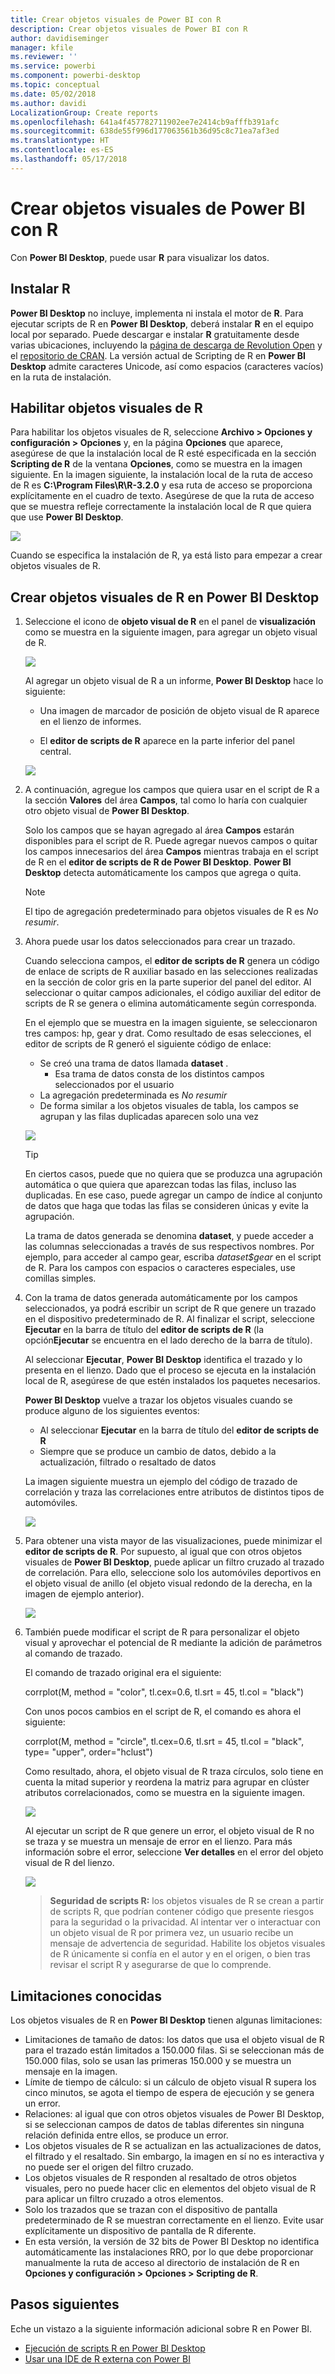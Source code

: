 ```yaml
---
title: Crear objetos visuales de Power BI con R
description: Crear objetos visuales de Power BI con R
author: davidiseminger
manager: kfile
ms.reviewer: ''
ms.service: powerbi
ms.component: powerbi-desktop
ms.topic: conceptual
ms.date: 05/02/2018
ms.author: davidi
LocalizationGroup: Create reports
ms.openlocfilehash: 641a4f457782711902ee7e2414cb9afffb391afc
ms.sourcegitcommit: 638de55f996d177063561b36d95c8c71ea7af3ed
ms.translationtype: HT
ms.contentlocale: es-ES
ms.lasthandoff: 05/17/2018
---
```

# <a name="create-power-bi-visuals-using-r"></a>Crear objetos visuales de Power BI con R
Con **Power BI Desktop**, puede usar **R** para visualizar los datos.

## <a name="install-r"></a>Instalar R
**Power BI Desktop** no incluye, implementa ni instala el motor de **R**. Para ejecutar scripts de R en **Power BI Desktop**, deberá instalar **R** en el equipo local por separado. Puede descargar e instalar **R** gratuitamente desde varias ubicaciones, incluyendo la [página de descarga de Revolution Open](https://mran.revolutionanalytics.com/download/) y el [repositorio de CRAN](https://cran.r-project.org/bin/windows/base/). La versión actual de Scripting de R en **Power BI Desktop** admite caracteres Unicode, así como espacios (caracteres vacíos) en la ruta de instalación.

## <a name="enable-r-visuals"></a>Habilitar objetos visuales de R
Para habilitar los objetos visuales de R, seleccione **Archivo > Opciones y configuración > Opciones** y, en la página **Opciones** que aparece, asegúrese de que la instalación local de R esté especificada en la sección **Scripting de R** de la ventana **Opciones**, como se muestra en la imagen siguiente. En la imagen siguiente, la instalación local de la ruta de acceso de R es **C:\Program Files\R\R-3.2.0** y esa ruta de acceso se proporciona explícitamente en el cuadro de texto. Asegúrese de que la ruta de acceso que se muestra refleje correctamente la instalación local de R que quiera que use **Power BI Desktop**.
   
   ![](media/desktop-r-visuals/r-visuals-2.png)

Cuando se especifica la instalación de R, ya está listo para empezar a crear objetos visuales de R.

## <a name="create-r-visuals-in-power-bi-desktop"></a>Crear objetos visuales de R en Power BI Desktop
1. Seleccione el icono de **objeto visual de R** en el panel de **visualización** como se muestra en la siguiente imagen, para agregar un objeto visual de R.
   
   ![](media/desktop-r-visuals/r-visuals-3.png)

   Al agregar un objeto visual de R a un informe, **Power BI Desktop** hace lo siguiente:
   
   - Una imagen de marcador de posición de objeto visual de R aparece en el lienzo de informes.
   
   - El **editor de scripts de R** aparece en la parte inferior del panel central.
   
   ![](media/desktop-r-visuals/r-visuals-4.png)

2. A continuación, agregue los campos que quiera usar en el script de R a la sección **Valores** del área **Campos**, tal como lo haría con cualquier otro objeto visual de **Power BI Desktop**. 
    
    Solo los campos que se hayan agregado al área **Campos** estarán disponibles para el script de R. Puede agregar nuevos campos o quitar los campos innecesarios del área **Campos** mientras trabaja en el script de R en el **editor de scripts de R de Power BI Desktop**. **Power BI Desktop** detecta automáticamente los campos que agrega o quita.
   
   > [!NOTE]
   > El tipo de agregación predeterminado para objetos visuales de R es *No resumir*.
   > 
   > 
   
3. Ahora puede usar los datos seleccionados para crear un trazado. 

    Cuando selecciona campos, el **editor de scripts de R** genera un código de enlace de scripts de R auxiliar basado en las selecciones realizadas en la sección de color gris en la parte superior del panel del editor. Al seleccionar o quitar campos adicionales, el código auxiliar del editor de scripts de R se genera o elimina automáticamente según corresponda.
   
   En el ejemplo que se muestra en la imagen siguiente, se seleccionaron tres campos: hp, gear y drat. Como resultado de esas selecciones, el editor de scripts de R generó el siguiente código de enlace:
   
   * Se creó una trama de datos llamada **dataset** .
     * Esa trama de datos consta de los distintos campos seleccionados por el usuario
   * La agregación predeterminada es *No resumir*
   * De forma similar a los objetos visuales de tabla, los campos se agrupan y las filas duplicadas aparecen solo una vez
   
   ![](media/desktop-r-visuals/r-visuals-5.png)
   
   > [!TIP]
   > En ciertos casos, puede que no quiera que se produzca una agrupación automática o que quiera que aparezcan todas las filas, incluso las duplicadas. En ese caso, puede agregar un campo de índice al conjunto de datos que haga que todas las filas se consideren únicas y evite la agrupación.
   > 
   > 
   
   La trama de datos generada se denomina **dataset**, y puede acceder a las columnas seleccionadas a través de sus respectivos nombres. Por ejemplo, para acceder al campo gear, escriba *dataset$gear* en el script de R. Para los campos con espacios o caracteres especiales, use comillas simples.

4. Con la trama de datos generada automáticamente por los campos seleccionados, ya podrá escribir un script de R que genere un trazado en el dispositivo predeterminado de R. Al finalizar el script, seleccione **Ejecutar** en la barra de título del **editor de scripts de R** (la opción**Ejecutar** se encuentra en el lado derecho de la barra de título).
   
    Al seleccionar **Ejecutar**, **Power BI Desktop** identifica el trazado y lo presenta en el lienzo. Dado que el proceso se ejecuta en la instalación local de R, asegúrese de que estén instalados los paquetes necesarios.
   
   **Power BI Desktop** vuelve a trazar los objetos visuales cuando se produce alguno de los siguientes eventos:
   
   * Al seleccionar **Ejecutar** en la barra de título del **editor de scripts de R**
   * Siempre que se produce un cambio de datos, debido a la actualización, filtrado o resaltado de datos

    La imagen siguiente muestra un ejemplo del código de trazado de correlación y traza las correlaciones entre atributos de distintos tipos de automóviles.

    ![](media/desktop-r-visuals/r-visuals-6.png)

5. Para obtener una vista mayor de las visualizaciones, puede minimizar el **editor de scripts de R**. Por supuesto, al igual que con otros objetos visuales de **Power BI Desktop**, puede aplicar un filtro cruzado al trazado de correlación. Para ello, seleccione solo los automóviles deportivos en el objeto visual de anillo (el objeto visual redondo de la derecha, en la imagen de ejemplo anterior).

    ![](media/desktop-r-visuals/r-visuals-7.png)

6. También puede modificar el script de R para personalizar el objeto visual y aprovechar el potencial de R mediante la adición de parámetros al comando de trazado.

    El comando de trazado original era el siguiente:

    corrplot(M, method = "color",  tl.cex=0.6, tl.srt = 45, tl.col = "black")

    Con unos pocos cambios en el script de R, el comando es ahora el siguiente:

    corrplot(M, method = "circle", tl.cex=0.6, tl.srt = 45, tl.col = "black", type= "upper", order="hclust")

    Como resultado, ahora, el objeto visual de R traza círculos, solo tiene en cuenta la mitad superior y reordena la matriz para agrupar en clúster atributos correlacionados, como se muestra en la siguiente imagen.

    ![](media/desktop-r-visuals/r-visuals-8.png)

    Al ejecutar un script de R que genere un error, el objeto visual de R no se traza y se muestra un mensaje de error en el lienzo. Para más información sobre el error, seleccione **Ver detalles** en el error del objeto visual de R del lienzo.

    ![](media/desktop-r-visuals/r-visuals-9.png)

    > **Seguridad de scripts R:** los objetos visuales de R se crean a partir de scripts R, que podrían contener código que presente riesgos para la seguridad o la privacidad. Al intentar ver o interactuar con un objeto visual de R por primera vez, un usuario recibe un mensaje de advertencia de seguridad. Habilite los objetos visuales de R únicamente si confía en el autor y en el origen, o bien tras revisar el script R y asegurarse de que lo comprende.
    > 
    > 

## <a name="known-limitations"></a>Limitaciones conocidas
Los objetos visuales de R en **Power BI Desktop** tienen algunas limitaciones:

* Limitaciones de tamaño de datos: los datos que usa el objeto visual de R para el trazado están limitados a 150.000 filas. Si se seleccionan más de 150.000 filas, solo se usan las primeras 150.000 y se muestra un mensaje en la imagen.
* Límite de tiempo de cálculo: si un cálculo de objeto visual R supera los cinco minutos, se agota el tiempo de espera de ejecución y se genera un error.
* Relaciones: al igual que con otros objetos visuales de Power BI Desktop, si se seleccionan campos de datos de tablas diferentes sin ninguna relación definida entre ellos, se produce un error.
* Los objetos visuales de R se actualizan en las actualizaciones de datos, el filtrado y el resaltado. Sin embargo, la imagen en sí no es interactiva y no puede ser el origen del filtro cruzado.
* Los objetos visuales de R responden al resaltado de otros objetos visuales, pero no puede hacer clic en elementos del objeto visual de R para aplicar un filtro cruzado a otros elementos.
* Solo los trazados que se trazan con el dispositivo de pantalla predeterminado de R se muestran correctamente en el lienzo. Evite usar explícitamente un dispositivo de pantalla de R diferente.
* En esta versión, la versión de 32 bits de Power BI Desktop no identifica automáticamente las instalaciones RRO, por lo que debe proporcionar manualmente la ruta de acceso al directorio de instalación de R en **Opciones y configuración > Opciones > Scripting de R**.

## <a name="next-steps"></a>Pasos siguientes
Eche un vistazo a la siguiente información adicional sobre R en Power BI.

* [Ejecución de scripts R en Power BI Desktop](desktop-r-scripts.md)
* [Usar una IDE de R externa con Power BI](desktop-r-ide.md)

